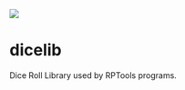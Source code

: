 [![](https://jitpack.io/v/JamzTheMan/dicelib.svg)](https://jitpack.io/#JamzTheMan/dicelib)

# dicelib
Dice Roll Library used by RPTools programs.


